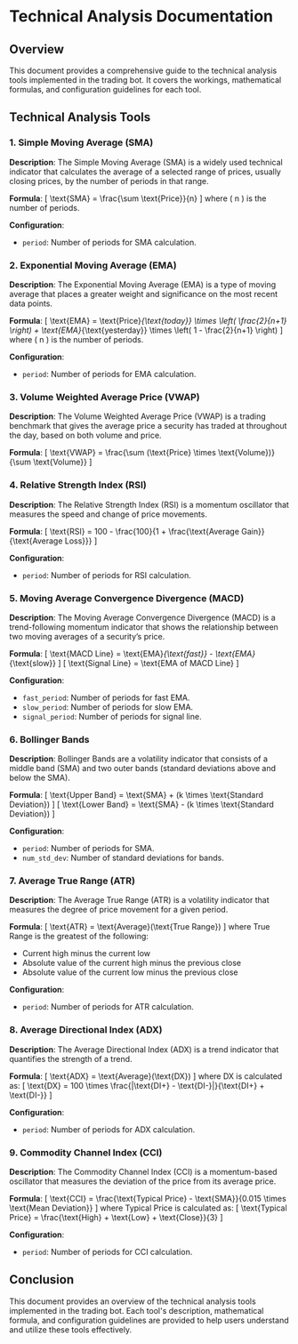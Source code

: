 # Technical Analysis Documentation

## Overview

This document provides a comprehensive guide to the technical analysis tools implemented in the trading bot. It covers the workings, mathematical formulas, and configuration guidelines for each tool.

## Technical Analysis Tools

### 1. Simple Moving Average (SMA)

**Description**: The Simple Moving Average (SMA) is a widely used technical indicator that calculates the average of a selected range of prices, usually closing prices, by the number of periods in that range.

**Formula**:
\[ \text{SMA} = \frac{\sum \text{Price}}{n} \]
where \( n \) is the number of periods.

**Configuration**:
- `period`: Number of periods for SMA calculation.

### 2. Exponential Moving Average (EMA)

**Description**: The Exponential Moving Average (EMA) is a type of moving average that places a greater weight and significance on the most recent data points.

**Formula**:
\[ \text{EMA} = \text{Price}_{\text{today}} \times \left( \frac{2}{n+1} \right) + \text{EMA}_{\text{yesterday}} \times \left( 1 - \frac{2}{n+1} \right) \]
where \( n \) is the number of periods.

**Configuration**:
- `period`: Number of periods for EMA calculation.

### 3. Volume Weighted Average Price (VWAP)

**Description**: The Volume Weighted Average Price (VWAP) is a trading benchmark that gives the average price a security has traded at throughout the day, based on both volume and price.

**Formula**:
\[ \text{VWAP} = \frac{\sum (\text{Price} \times \text{Volume})}{\sum \text{Volume}} \]

### 4. Relative Strength Index (RSI)

**Description**: The Relative Strength Index (RSI) is a momentum oscillator that measures the speed and change of price movements.

**Formula**:
\[ \text{RSI} = 100 - \frac{100}{1 + \frac{\text{Average Gain}}{\text{Average Loss}}} \]

**Configuration**:
- `period`: Number of periods for RSI calculation.

### 5. Moving Average Convergence Divergence (MACD)

**Description**: The Moving Average Convergence Divergence (MACD) is a trend-following momentum indicator that shows the relationship between two moving averages of a security’s price.

**Formula**:
\[ \text{MACD Line} = \text{EMA}_{\text{fast}} - \text{EMA}_{\text{slow}} \]
\[ \text{Signal Line} = \text{EMA of MACD Line} \]

**Configuration**:
- `fast_period`: Number of periods for fast EMA.
- `slow_period`: Number of periods for slow EMA.
- `signal_period`: Number of periods for signal line.

### 6. Bollinger Bands

**Description**: Bollinger Bands are a volatility indicator that consists of a middle band (SMA) and two outer bands (standard deviations above and below the SMA).

**Formula**:
\[ \text{Upper Band} = \text{SMA} + (k \times \text{Standard Deviation}) \]
\[ \text{Lower Band} = \text{SMA} - (k \times \text{Standard Deviation}) \]

**Configuration**:
- `period`: Number of periods for SMA.
- `num_std_dev`: Number of standard deviations for bands.

### 7. Average True Range (ATR)

**Description**: The Average True Range (ATR) is a volatility indicator that measures the degree of price movement for a given period.

**Formula**:
\[ \text{ATR} = \text{Average}(\text{True Range}) \]
where True Range is the greatest of the following:
- Current high minus the current low
- Absolute value of the current high minus the previous close
- Absolute value of the current low minus the previous close

**Configuration**:
- `period`: Number of periods for ATR calculation.

### 8. Average Directional Index (ADX)

**Description**: The Average Directional Index (ADX) is a trend indicator that quantifies the strength of a trend.

**Formula**:
\[ \text{ADX} = \text{Average}(\text{DX}) \]
where DX is calculated as:
\[ \text{DX} = 100 \times \frac{|\text{DI+} - \text{DI-}|}{\text{DI+} + \text{DI-}} \]

**Configuration**:
- `period`: Number of periods for ADX calculation.

### 9. Commodity Channel Index (CCI)

**Description**: The Commodity Channel Index (CCI) is a momentum-based oscillator that measures the deviation of the price from its average price.

**Formula**:
\[ \text{CCI} = \frac{\text{Typical Price} - \text{SMA}}{0.015 \times \text{Mean Deviation}} \]
where Typical Price is calculated as:
\[ \text{Typical Price} = \frac{\text{High} + \text{Low} + \text{Close}}{3} \]

**Configuration**:
- `period`: Number of periods for CCI calculation.

## Conclusion

This document provides an overview of the technical analysis tools implemented in the trading bot. Each tool's description, mathematical formula, and configuration guidelines are provided to help users understand and utilize these tools effectively.
